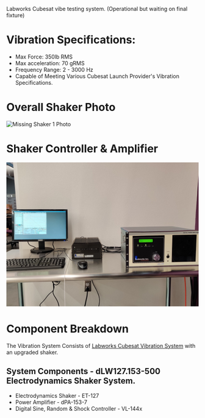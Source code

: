 Labworks Cubesat vibe testing system. (Operational but waiting on final fixture)

# Vibration Specifications:
 - Max Force: 350lb RMS
 - Max acceleration: 70 gRMS
 - Frequency Range: 2 - 3000 Hz
 - Capable of Meeting Various Cubesat Launch Provider's Vibration Specifications.

# Overall Shaker Photo
![Missing Shaker 1 Photo](https://github.com/InterplanetaryLab/Members/blob/master/images/shaker_photos/shaker_photo_1.jpg)

# Shaker Controller & Amplifier
![Missing Shaker 2 Photo](https://github.com/InterplanetaryLab/Members/blob/master/images/shaker_photos/controller.jpg)

# Component Breakdown
The Vibration System Consists of [Labworks Cubesat Vibration System](https://www.labworks-inc.com/CubeSat_Test_Systems/CubeSat_Test_Station.htm) with an upgraded shaker.

## System Components - dLW127.153-500 Electrodynamics Shaker System.
 - Electrodynamics Shaker - ET-127
 - Power Amplifier - dPA-153-7
 - Digital Sine, Random & Shock Controller - VL-144x
